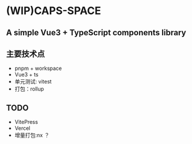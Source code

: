 # (WIP)CAPS-SPACE

## A simple Vue3 + TypeScript components library

## 主要技术点

-   pnpm + workspace
-   Vue3 + ts
-   单元测试: vitest
-   打包：rollup

## TODO

-   VitePress
-   Vercel
-   增量打包:nx ？
